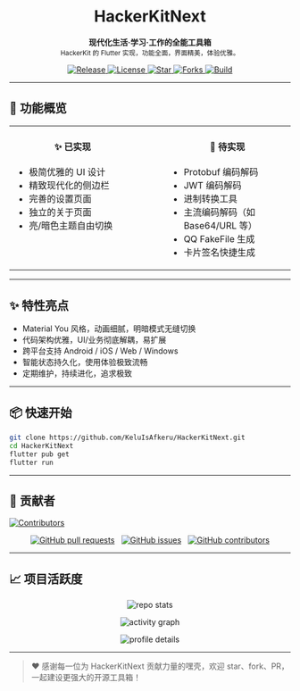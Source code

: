 <h1 align="center">HackerKitNext</h1>
<p align="center">
  <b>现代化生活·学习·工作的全能工具箱</b> <br>
  <sub>HackerKit 的 Flutter 实现，功能全面，界面精美，体验优雅。</sub>
</p>

<p align="center">
  <a href="https://github.com/KeluIsAfkeru/HackerKitNext/releases">
    <img alt="Release" src="https://img.shields.io/github/v/release/KeluIsAfkeru/HackerKitNext?style=flat-square">
  </a>
  <a href="https://github.com/KeluIsAfkeru/HackerKitNext/blob/main/LICENSE">
    <img alt="License" src="https://img.shields.io/github/license/KeluIsAfkeru/HackerKitNext?style=flat-square">
  </a>
  <a href="https://github.com/KeluIsAfkeru/HackerKitNext/stargazers">
    <img alt="Star" src="https://img.shields.io/github/stars/KeluIsAfkeru/HackerKitNext?style=flat-square">
  </a>
  <a href="https://github.com/KeluIsAfkeru/HackerKitNext/network/members">
    <img alt="Forks" src="https://img.shields.io/github/forks/KeluIsAfkeru/HackerKitNext?style=flat-square">
  </a>
  <a href="https://github.com/KeluIsAfkeru/HackerKitNext/actions">
    <img alt="Build" src="https://img.shields.io/github/actions/workflow/status/KeluIsAfkeru/HackerKitNext/flutter.yml?branch=main&style=flat-square">
  </a>
</p>

---

## 🌟 功能概览

<div align="center">
  <table>
    <tr>
      <td width="45%" valign="top">
        <h4 align="center">✨ 已实现</h4>
        <ul>
          <li>极简优雅的 UI 设计</li>
	  <li>精致现代化的侧边栏</li>
          <li>完善的设置页面</li>
          <li>独立的关于页面</li>
          <li>亮/暗色主题自由切换</li>
        </ul>
      </td>
      <td width="10%"></td>
      <td width="45%" valign="top">
        <h4 align="center">🚧 待实现</h4>
        <ul>
          <li>Protobuf 编码解码</li>
          <li>JWT 编码解码</li>
          <li>进制转换工具</li>
          <li>主流编码解码（如 Base64/URL 等）</li>
          <li>QQ FakeFile 生成</li>
          <li>卡片签名快捷生成</li>
        </ul>
      </td>
    </tr>
  </table>
</div>

---

## ✨ 特性亮点

- Material You 风格，动画细腻，明暗模式无缝切换
- 代码架构优雅，UI/业务彻底解耦，易扩展
- 跨平台支持 Android / iOS / Web / Windows
- 智能状态持久化，使用体验极致流畅
- 定期维护，持续进化，追求极致

---

## 📦 快速开始

```bash
git clone https://github.com/KeluIsAfkeru/HackerKitNext.git
cd HackerKitNext
flutter pub get
flutter run
```

---



## 👥 贡献者
<p align="left">
  <a href="https://github.com/KeluIsAfkeru/HackerKitNext/graphs/contributors">
    <img src="https://contrib.rocks/image?repo=KeluIsAfkeru/HackerKit" alt="Contributors" />
  </a>
</p>
<!-- contributor-avatars end -->

<p align="center">
  <a href="https://github.com/KeluIsAfkeru/HackerKitNext/pulls" style="display:inline-block; margin-right:8px;">
    <img alt="GitHub pull requests" src="https://img.shields.io/github/issues-pr/KeluIsAfkeru/HackerKitNext?style=for-the-badge" />
  </a>
  <a href="https://github.com/KeluIsAfkeru/HackerKitNext/issues" style="display:inline-block; margin-right:8px;">
    <img alt="GitHub issues" src="https://img.shields.io/github/issues/KeluIsAfkeru/HackerKitNext?style=for-the-badge" />
  </a>
  <a href="https://github.com/KeluIsAfkeru/HackerKitNext/graphs/contributors" style="display:inline-block;">
    <img alt="GitHub contributors" src="https://img.shields.io/github/contributors/KeluIsAfkeru/HackerKitNext?style=for-the-badge" />
  </a>
</p>


---

## 📈 项目活跃度

<p align="center">
  <img src="https://github-readme-stats.vercel.app/api/pin/?username=KeluIsAfkeru&repo=HackerKitNext&theme=react&show_owner=true" alt="repo stats"/>
</p>
<p align="center">
  <img src="https://github-readme-activity-graph.vercel.app/graph?username=KeluIsAfkeru&repo=HackerKitNext&theme=react-dark" alt="activity graph"/>
</p>
<p align="center">
  <img src="https://github-profile-summary-cards.vercel.app/api/cards/profile-details?username=KeluIsAfkeru&theme=vue" alt="profile details"/>
</p>

---

> ❤️ 感谢每一位为 HackerKitNext 贡献力量的嘿壳，欢迎 star、fork、PR，一起建设更强大的开源工具箱！